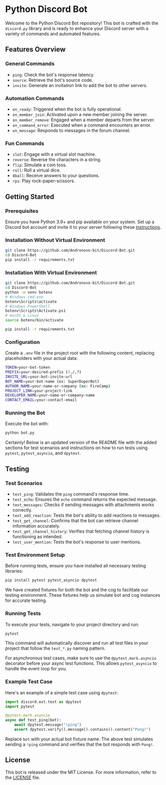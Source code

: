 # Python Discord Bot

Welcome to the Python Discord Bot repository! This bot is crafted with the `discord.py` library and is ready to enhance your Discord server with a variety of commands and automated features.

## Features Overview

### General Commands
- `ping`: Check the bot's response latency.
- `source`: Retrieve the bot's source code.
- `invite`: Generate an invitation link to add the bot to other servers.

### Automation Commands
- `on_ready`: Triggered when the bot is fully operational.
- `on_member_join`: Activated upon a new member joining the server.
- `on_member_remove`: Engaged when a member departs from the server.
- `on_command_error`: Executed when a command encounters an error.
- `on_message`: Responds to messages in the forum channel.

### Fun Commands
- `slot`: Engage with a virtual slot machine.
- `reverse`: Reverse the characters in a string.
- `flip`: Simulate a coin toss.
- `roll`: Roll a virtual dice.
- `8ball`: Receive answers to your questions.
- `rps`: Play rock-paper-scissors.

## Getting Started

### Prerequisites
Ensure you have Python 3.9+ and pip available on your system. Set up a Discord bot account and invite it to your server following these [instructions](https://discord.com/developers/applications).

### Installation Without Virtual Environment
```bash
git clone https://github.com/Andronovo-bit/Discord-Bot.git
cd Discord-Bot
pip install -r requirements.txt
```

### Installation With Virtual Environment
```bash
git clone https://github.com/Andronovo-bit/Discord-Bot.git
cd Discord-Bot
python -m venv botenv
# Windows cmd.exe
botenv\Scripts\activate
# Windows PowerShell
botenv\Scripts\Activate.ps1
# macOS & Linux
source botenv/bin/activate

pip install -r requirements.txt
```

### Configuration
Create a `.env` file in the project root with the following content, replacing placeholders with your actual data:
```bash
TOKEN=your-bot-token
PREFIX=your-desired-prefix (!,/,?)
INVITE_URL=your-bot-invite-url
BOT_NAME=your-bot-name (ex: SuperDuperBot)
AUTHOR_NAME=your-name-or-company (ex: FireCamp)
PROJECT_LINK=your-project-link
DEVELOPER_NAME=your-name-or-company-name
CONTACT_EMAIL=your-contact-email
```

### Running the Bot
Execute the bot with:
```bash
python bot.py
```

Certainly! Below is an updated version of the README file with the added sections for test scenarios and instructions on how to run tests using `pytest`, `pytest_asyncio`, and `dpytest`.

## Testing

### Test Scenarios

- `test_ping`: Validates the `ping` command's response time.
- `test_echo`: Ensures the `echo` command returns the expected message.
- `test_messages`: Checks if sending messages with attachments works correctly.
- `test_add_reaction`: Tests the bot's ability to add reactions to messages.
- `test_get_channel`: Confirms that the bot can retrieve channel information accurately.
- `test_get_channel_history`: Verifies that fetching channel history is functioning as intended.
- `test_user_mention`: Tests the bot's response to user mentions.

### Test Environment Setup

Before running tests, ensure you have installed all necessary testing libraries:

```bash
pip install pytest pytest_asyncio dpytest
```

We have created fixtures for both the bot and the cog to facilitate our testing environment. These fixtures help us simulate bot and cog instances for accurate testing.

### Running Tests

To execute your tests, navigate to your project directory and run:

```bash
pytest
```

This command will automatically discover and run all test files in your project that follow the `test_*.py` naming pattern.

For asynchronous test cases, make sure to use the `@pytest.mark.asyncio` decorator before your async test functions. This allows `pytest_asyncio` to handle the event loop for you.

### Example Test Case

Here's an example of a simple test case using `dpytest`:

```python
import discord.ext.test as dpytest
import pytest

@pytest.mark.asyncio
async def test_ping(bot):
    await dpytest.message("!ping")
    assert dpytest.verify().message().contains().content("Pong!")
```

Replace `bot` with your actual bot fixture name. The above test simulates sending a `!ping` command and verifies that the bot responds with `Pong!`.


## License

This bot is released under the MIT License. For more information, refer to the [LICENSE](LICENSE) file.
